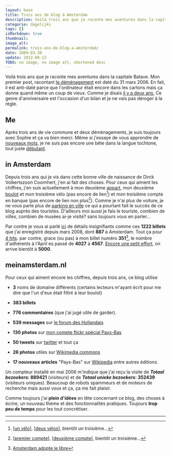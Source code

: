 ```yaml
---
layout: base
title: Trois ans de blog à Amsterdam
description: Voilà trois ans que je raconte mes aventures dans la capitale Batave. Mon premier post, racontant le déménagement est daté du 31 mars 2006. En fait, il est 
categorie: dagelijks
tags: []
isMarkdown: true
thumbnail: 
image_alt: 
permalink: trois-ans-de-blog-a-amsterdam/
date: 2009-03-30
update: 2012-09-13
TODO: no image, no image alt, shortened desc
---
```


Voilà trois ans que je raconte mes aventures dans la capitale Batave. Mon premier post, racontant [le déménagement](/demenagement-en-photos) est daté du 31 mars 2006. En fait, il est anti-daté parce que l'ordinateur était encore dans les cartons mais ça donne quand même un coup de vieux. Comme je disais [il y a deux ans](/un-an-de-blog-a-amsterdam), Ce genre d'anniversaire est l'occasion d'un bilan et je ne vais pas déroger à la règle.

## Me

Après trois ans de vie commune et deux déménagements, je suis toujours avec Sophie et ça va bien merci. Même si j'essaye de vous apprendre de [nouveaux mots](/?q=nouveau+mot%3A), je ne suis pas encore une bête dans la langue tochtone, tout juste [débutant](/hollandais-debutant).

## in Amsterdam

Depuis trois ans qui je vis dans cette bonne ville de naissance de Dirck Volkertszoon Coornhert, j'en ai fait des choses. Pour ceux qui aiment les chiffres, j'en suis actuellement à mon deuxième [appart](/signatures-week), mon deuxième [boulot](/mon-nouveau-boulot-3) et mon troisième vélo (pas encore de lien[^1]) et mon troisième compte en banque (pas encore de lien non plus[^2]). Comme je n'ai plus de voiture, je ne vous parle plus de [parking en ville](/a-amsterdam-se-garer-coute-cher) ce qui a pourtant fait le succès de ce blog auprès des touristes. D'ailleurs moi aussi je fais le touriste, combien de villes, combien de musées ai-je visité? sans toujours vous en parler...

Par contre je vous ai parlé [ici](/mon-premier-eurohit-pays-bas) de détails insignifiants comme ces **1222 billets** que j'ai enregistré depuis mars 2008, dont **887** à Amsterdam. Tout ça pour [4 hits](http://fr.eurobilltracker.eu/profile/?command=2048;tab=2;user=31378;referer=31378). par contre, grace (ou pas) à mon billet numéro **351**[^3], le nombre d'adhérents à l'April es passé de **4027** à **4567**. [Encore une petit effort](http://www.april.org/adherer), on arrive bientôt à **5000**.

## meinamsterdam.nl


Pour ceux qui aiment encore les chiffres, depuis trois ans, ce blog utilise
* **3** noms de domaine différents (certains lecteurs m'ayant écrit pour me dire que l'un d'eux était filtré à leur boulot)
* **383 billets** 
* **776 commentaires** (que j'ai jugé utile de garder).



* **539 messages** sur [le forum des Hollandais](http://www.leforum.nl)
* **130 photos** sur [mon compte flickr spécial Pays-Bas](http://flickr.com/photos/13274211@N00/)
* **50 tweets** sur [twitter](http://twitter.com/meinamsterdam) et tout ça
* **26 photos** utiles sur [Wikimedia commons](http://toolserver.org/~daniel/WikiSense/Gallery.php?wikifam=commons.wikimedia.org&wikilang=en&order=-img_timestamp&img_user_text=Aloxe&ofs=0&max=100)
* **17 nouveaux articles** "Pays-Bas" sur [Wikipedia](http://fr.wikipedia.org/wiki/Portail:Pays-Bas)  entre autres éditions.


Un compteur installé en mai 2006 m'indique que j'ai reçu la visite de ***Totaal bezoekers*: 889421** (visiteurs) et de ***Totaal unieke bezoekers*: 352439** (visiteurs uniques). Beaucoup de robots spammeurs et de moteurs de recherche mais aussi vous et ça, ça me fait plaisir.

Comme toujours j'ai **plein d'idées** en tête concernant ce blog, des choses à écrire, un nouveau thème et des fonctionnalités pratiques.  Toujours **trop peu de temps** pour les tout concrétiser.

---
[^1]: [[un vélo](/un-b-twin-a-amsterdam)], [[deux vélos](/mon-nouveau-velo)], bientôt un troisième...
[^2]: [[premier compte](/internetbankiren-experience)], [[deuxième compte](/j-appartiens-a-la-societe-fortis-anonyme)], bientôt un troisième...
[^3]: [Amsterdam adopte le libre](/amsterdam-adopte-le-libre)
<!-- post notes:
http://sophie.fodil.co.uk/fruit/?lieu=Amsterdam
--->
